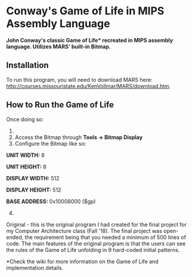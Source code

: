 # Conway's Game of Life in MIPS Assembly Language
__John Conway's classic Game of Life* recreated in MIPS assembly language. Utilizes MARS' built-in Bitmap.__


## Installation
To run this program, you will need to download MARS here: http://courses.missouristate.edu/KenVollmar/MARS/download.htm. 
## How to Run the Game of Life
Once doing so:

1)
2) Access the Bitmap through __Tools -> Bitmap Display__
3) Configure the Bitmap like so:

__UNIT WIDTH:__ 8									

__UNIT HEIGHT:__ 8								

__DISPLAY WIDTH:__ 512							

__DISPLAY HEIGHT:__ 512								

__BASE ADDRESS:__ 0x10008000 ($gp)	

4)
Original - this is the original program I had created for the final project for my Computer Architecture class (Fall '18). The final project was open-ended, the requirement being that you needed a minimum of 500 lines of code. The main features of the original program is that the users can see the rules of the Game of Life unfolding in 9 hard-coded initial patterns.

*Check the wiki for more information on the Game of Life and implementation details.
